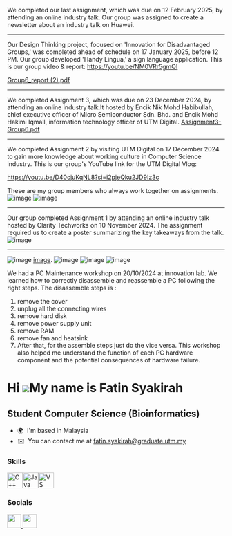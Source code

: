 We completed our last assignment, which was due on 12 February 2025, by attending an online industry talk. Our group was assigned to create a newsletter about an industry talk on Huawei. 

------------------------------------------------------------------------------------------------------------------------------------------------------------------------------

Our Design Thinking project, focused on 'Innovation for Disadvantaged Groups,' was completed ahead of schedule on 17 January 2025, before 12 PM.  Our group developed 'Handy Lingua,' a sign language application. This is our group video & report:
https://youtu.be/NM0VRr5gmQI

[Group6_report (2).pdf](https://github.com/user-attachments/files/18754320/Group6_report.2.pdf)

------------------------------------------------------------------------------------------------------------------------------------------------------------------------------

We completed Assignment 3, which was due on 23 December 2024, by attending an online industry talk.It hosted by Encik Nik Mohd Habibullah, chief executive officer of Micro Semiconductor Sdn. Bhd. and Encik Mohd Hakimi Iqmall, information technology officer of UTM Digital. 
[Assignment3-Group6.pdf](https://github.com/user-attachments/files/18754111/Assignment3-Group6.pdf)

------------------------------------------------------------------------------------------------------------------------------------------------------------------------------

We completed Assignment 2 by visiting UTM Digital on 17 December 2024 to gain more knowledge about working culture in Computer Science industry. This is our group's YouTube link for the UTM Digital Vlog:

https://youtu.be/D40cjuKqNL8?si=i2pjeQku2JD9Iz3c

These are my group members who always work together on assignments.
![image](https://github.com/user-attachments/assets/3ed27aa1-b5ad-417d-a97f-febbbcd45e8a)
![image](https://github.com/user-attachments/assets/38e86321-12f4-45ce-bceb-a173722cc049)

------------------------------------------------------------------------------------------------------------------------------------------------------------------------------

Our group completed Assignment 1 by attending an online industry talk hosted by Clarity Techworks on 10 November 2024. The assignment required us to create a poster summarizing the key takeaways from the talk. 
![image](https://github.com/user-attachments/assets/43b58a2d-c03c-4c85-a720-5a4df079a992)

------------------------------------------------------------------------------------------------------------------------------------------------------------------------------

![image](https://github.com/user-attachments/assets/149ba2df-c8fb-440c-b9ab-8f081a00c0a7) [image](https://github.com/user-attachments/assets/32492c71-8a15-4a70-91f7-4e01acfe5068).
![image](https://github.com/user-attachments/assets/603f828c-1036-4be3-880b-f2e00ddd2790)
![image](https://github.com/user-attachments/assets/93739dd2-9b5b-49ba-94ab-61860065eedc)
![image](https://github.com/user-attachments/assets/3bf5dd18-33db-4077-b124-73776ff485ca)

We had a PC Maintenance workshop on 20/10/2024 at innovation lab. We learned how to correctly disassemble and reassemble a PC following the right steps.
The disassemble steps is :

1. remove the cover
2. unplug all the connecting wires
3. remove hard disk
4. remove power supply unit
5. remove RAM
6. remove fan and heatsink
7. After that, for the assemble steps just do the vice versa. This workshop also helped me understand the function of each PC hardware component and the potential consequences of hardware failure.


Hi ![](https://user-images.githubusercontent.com/18350557/176309783-0785949b-9127-417c-8b55-ab5a4333674e.gif)My name is Fatin Syakirah
======================================================================================================================================

Student Computer Science (Bioinformatics)
-----------------------------------------

* 🌍  I'm based in Malaysia
* ✉️  You can contact me at [fatin.syakirah@graduate.utm.my](mailto:fatin.syakirah@graduate.utm.my)

### Skills


<p align="left">
<a href="https://docs.microsoft.com/en-us/cpp/?view=msvc-170" target="_blank" rel="noreferrer"><img src="https://raw.githubusercontent.com/danielcranney/readme-generator/main/public/icons/skills/cplusplus-colored.svg" width="36" height="36" alt="C++" /></a><a href="https://www.oracle.com/java/" target="_blank" rel="noreferrer"><img src="https://raw.githubusercontent.com/danielcranney/readme-generator/main/public/icons/skills/java-colored.svg" width="36" height="36" alt="Java" /></a><a href="https://code.visualstudio.com/" target="_blank" rel="noreferrer"><img src="https://raw.githubusercontent.com/danielcranney/readme-generator/main/public/icons/skills/visualstudiocode.svg" width="36" height="36" alt="VS Code" /></a>
</p>


### Socials

<p align="left"> <a href="https://www.github.com/ftnsyakirah" target="_blank" rel="noreferrer"> <picture> <source media="(prefers-color-scheme: dark)" srcset="https://raw.githubusercontent.com/danielcranney/readme-generator/main/public/icons/socials/github-dark.svg" /> <source media="(prefers-color-scheme: light)" srcset="https://raw.githubusercontent.com/danielcranney/readme-generator/main/public/icons/socials/github.svg" /> <img src="https://raw.githubusercontent.com/danielcranney/readme-generator/main/public/icons/socials/github.svg" width="32" height="32" /> </picture> </a> <a href="http://www.instagram.com/ftnsyakirah_" target="_blank" rel="noreferrer"> <picture> <source media="(prefers-color-scheme: dark)" srcset="https://raw.githubusercontent.com/danielcranney/readme-generator/main/public/icons/socials/instagram-dark.svg" /> <source media="(prefers-color-scheme: light)" srcset="https://raw.githubusercontent.com/danielcranney/readme-generator/main/public/icons/socials/instagram.svg" /> <img src="https://raw.githubusercontent.com/danielcranney/readme-generator/main/public/icons/socials/instagram.svg" width="32" height="32" /> </picture> </a></p>




